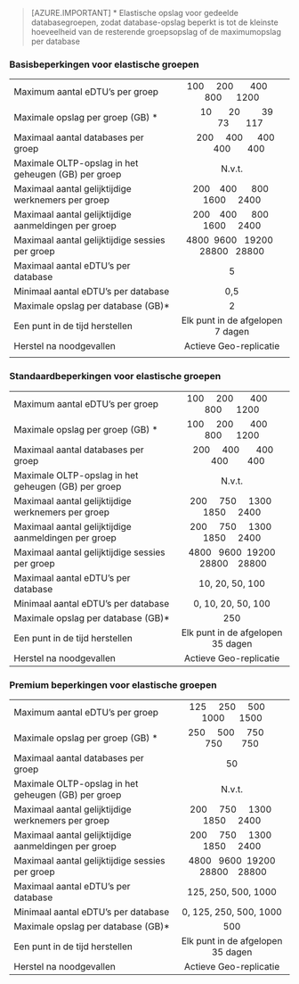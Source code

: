 
> [AZURE.IMPORTANT] * Elastische opslag voor gedeelde databasegroepen, zodat database-opslag beperkt is tot de kleinste hoeveelheid van de resterende groepsopslag of de maximumopslag per database

### Basisbeperkingen voor elastische groepen

|   |  |
|---|:---:|
| Maximum aantal eDTU’s per groep | &nbsp;100 &nbsp;&nbsp;&nbsp; 200 &nbsp;&nbsp;&nbsp;&nbsp;&nbsp; 400 &nbsp;&nbsp;&nbsp;&nbsp; 800 &nbsp;&nbsp;&nbsp;&nbsp; 1200 |
| Maximale opslag per groep (GB) *| &nbsp;&nbsp;&nbsp;&nbsp;10 &nbsp;&nbsp;&nbsp;&nbsp;&nbsp;&nbsp;20 &nbsp;&nbsp;&nbsp;&nbsp;&nbsp;&nbsp;&nbsp;&nbsp;39 &nbsp;&nbsp;&nbsp;&nbsp;&nbsp;&nbsp;&nbsp;73 &nbsp;&nbsp;&nbsp;&nbsp;&nbsp;&nbsp;117 |
| Maximaal aantal databases per groep | &nbsp;&nbsp;&nbsp;200 &nbsp;&nbsp;&nbsp;&nbsp;400 &nbsp;&nbsp;&nbsp;&nbsp;&nbsp;400 &nbsp;&nbsp;&nbsp;&nbsp;&nbsp;&nbsp;400 &nbsp;&nbsp;&nbsp;&nbsp;&nbsp;&nbsp;400 |
| Maximale OLTP-opslag in het geheugen (GB) per groep| N.v.t. |
| Maximaal aantal gelijktijdige werknemers per groep | &nbsp;&nbsp;&nbsp;200 &nbsp;&nbsp; 400 &nbsp;&nbsp;&nbsp;&nbsp; 800 &nbsp;&nbsp;&nbsp; 1600 &nbsp;&nbsp;&nbsp;&nbsp;2400 |
| Maximaal aantal gelijktijdige aanmeldingen per groep | &nbsp;&nbsp;&nbsp;200 &nbsp;&nbsp; 400 &nbsp;&nbsp;&nbsp;&nbsp; 800 &nbsp;&nbsp;&nbsp; 1600 &nbsp;&nbsp;&nbsp;&nbsp;2400 |
| Maximaal aantal gelijktijdige sessies per groep | 4800 &nbsp;9600 &nbsp; 19200 &nbsp; 28800 &nbsp; 28800 |
| Maximaal aantal eDTU’s per database | 5 |
| Minimaal aantal eDTU’s per database | 0,5 |
| Maximale opslag per database (GB)* | 2 |
| Een punt in de tijd herstellen | Elk punt in de afgelopen 7 dagen |
| Herstel na noodgevallen | Actieve Geo-replicatie |
|||

### Standaardbeperkingen voor elastische groepen

|   |  |
|---|:---:|
| Maximum aantal eDTU’s per groep | &nbsp;100 &nbsp;&nbsp;&nbsp; 200 &nbsp;&nbsp;&nbsp;&nbsp;&nbsp; 400 &nbsp;&nbsp;&nbsp;&nbsp; 800 &nbsp;&nbsp;&nbsp;&nbsp; 1200 |
| Maximale opslag per groep (GB) *| &nbsp;100 &nbsp;&nbsp;&nbsp; 200 &nbsp;&nbsp;&nbsp;&nbsp;&nbsp; 400 &nbsp;&nbsp;&nbsp;&nbsp; 800 &nbsp;&nbsp;&nbsp;&nbsp; 1200 |
| Maximaal aantal databases per groep | &nbsp;200 &nbsp;&nbsp;&nbsp;&nbsp;400 &nbsp;&nbsp;&nbsp;&nbsp;&nbsp;&nbsp;400 &nbsp;&nbsp;&nbsp;&nbsp;&nbsp;400 &nbsp;&nbsp;&nbsp;&nbsp;&nbsp;&nbsp;&nbsp;400 |
| Maximale OLTP-opslag in het geheugen (GB) per groep| N.v.t. |
| Maximaal aantal gelijktijdige werknemers per groep | &nbsp;&nbsp;200 &nbsp;&nbsp;&nbsp; 750 &nbsp;&nbsp;&nbsp; 1300 &nbsp;&nbsp; 1850 &nbsp;&nbsp;&nbsp; 2400 |
| Maximaal aantal gelijktijdige aanmeldingen per groep | &nbsp;&nbsp;200 &nbsp;&nbsp;&nbsp; 750 &nbsp;&nbsp;&nbsp; 1300 &nbsp;&nbsp; 1850 &nbsp;&nbsp;&nbsp; 2400 |
| Maximaal aantal gelijktijdige sessies per groep | 4800 &nbsp; 9600 &nbsp;19200 &nbsp;28800 &nbsp;&nbsp; 28800 |
| Maximaal aantal eDTU’s per database | 10, 20, 50, 100 |
| Minimaal aantal eDTU’s per database | 0, 10, 20, 50, 100 |
| Maximale opslag per database (GB)* | 250 |
| Een punt in de tijd herstellen | Elk punt in de afgelopen 35 dagen |
| Herstel na noodgevallen | Actieve Geo-replicatie |


### Premium beperkingen voor elastische groepen

|   |  |
|---|:---:|
| Maximum aantal eDTU’s per groep | 125 &nbsp;&nbsp;&nbsp; 250 &nbsp;&nbsp;&nbsp; 500 &nbsp;&nbsp;&nbsp; 1000 &nbsp;&nbsp;&nbsp; &nbsp;1500 |
| Maximale opslag per groep (GB) *| 250 &nbsp;&nbsp;&nbsp; 500 &nbsp;&nbsp;&nbsp; 750 &nbsp;&nbsp;&nbsp;&nbsp; 750 &nbsp;&nbsp;&nbsp;&nbsp;&nbsp;&nbsp; 750 |
| Maximaal aantal databases per groep | 50 |
| Maximale OLTP-opslag in het geheugen (GB) per groep| N.v.t. |
| Maximaal aantal gelijktijdige werknemers per groep | &nbsp;&nbsp;200 &nbsp;&nbsp;&nbsp; 750 &nbsp;&nbsp;&nbsp; 1300 &nbsp;&nbsp; 1850 &nbsp;&nbsp;&nbsp; 2400 |
| Maximaal aantal gelijktijdige aanmeldingen per groep | &nbsp;&nbsp;200 &nbsp;&nbsp;&nbsp; 750 &nbsp;&nbsp;&nbsp; 1300 &nbsp;&nbsp; 1850 &nbsp;&nbsp;&nbsp; 2400 |
| Maximaal aantal gelijktijdige sessies per groep | 4800 &nbsp; 9600 &nbsp;19200 &nbsp;28800 &nbsp;&nbsp; 28800 |
| Maximaal aantal eDTU’s per database | 125, 250, 500, 1000 |
| Minimaal aantal eDTU’s per database | 0, 125, 250, 500, 1000 |
| Maximale opslag per database (GB)* | 500 |
| Een punt in de tijd herstellen | Elk punt in de afgelopen 35 dagen |
| Herstel na noodgevallen | Actieve Geo-replicatie |




<!--HONumber=ago16_HO4-->


